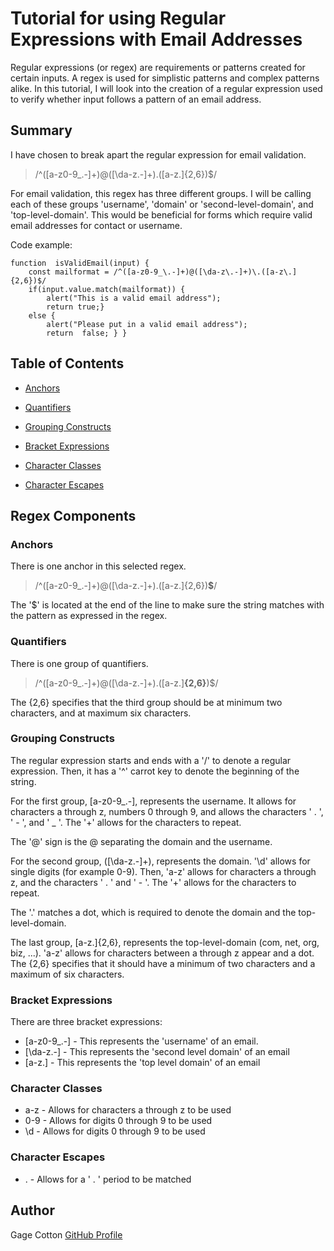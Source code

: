 # Tutorial for using Regular Expressions with Email Addresses

Regular expressions (or regex) are requirements or patterns created for certain inputs. A regex is used for simplistic patterns and complex patterns alike. In this tutorial, I will look into the creation of a regular expression used to verify whether input follows a pattern of an email address.

  

## Summary
I have chosen to break apart the regular expression for email validation.
>/^([a-z0-9_\.-]+)@([\da-z\.-]+)\.([a-z\.]{2,6})$/

For email validation, this regex has three different groups. I will be calling each of these groups 'username', 'domain' or 'second-level-domain', and 'top-level-domain'. This would be beneficial for forms which require valid email addresses for contact or username.


Code example:

    function  isValidEmail(input) { 
	    const mailformat = /^([a-z0-9_\.-]+)@([\da-z\.-]+)\.([a-z\.]{2,6})$/
	    if(input.value.match(mailformat)) {
		    alert("This is a valid email address");
		    return true;}
		else {
		    alert("Please put in a valid email address"); 
			return  false; } }

  
  

## Table of Contents

  

- [Anchors](#anchors)

- [Quantifiers](#quantifiers)

- [Grouping Constructs](#grouping-constructs)

- [Bracket Expressions](#bracket-expressions)

- [Character Classes](#character-classes)

- [Character Escapes](#character-escapes)

  

## Regex Components

  

### Anchors
There is one anchor in this selected regex.
> /^([a-z0-9_\.-]+)@([\da-z\.-]+)\.([a-z\.]{2,6})**$**/

The '$' is located at the end of the line to make sure the string matches with the pattern as expressed in the regex.

  

### Quantifiers
There is one group of quantifiers.
  > /^([a-z0-9_\.-]+)@([\da-z\.-]+)\.([a-z\.]**{2,6}**)$/

The {2,6} specifies that the third group should be at minimum two characters, and at maximum six characters.

### Grouping Constructs
The regular expression starts and ends with a '/' to denote a regular expression. Then, it has a '^' carrot key to denote the beginning of the string. 

For the first group, [a-z0-9_\.-], represents the username. It allows for characters a through z, numbers 0 through 9, and allows the characters ' . ', ' - ', and ' _ '. The '+' allows for the characters to repeat.

The '@' sign is the @ separating the domain and the username.

For the second group, ([\da-z\.-]+), represents the domain. '\d' allows for single digits (for example 0-9). Then, 'a-z' allows for characters a through z, and the characters ' . ' and ' - '. The '+' allows for the characters to repeat.

The '\.' matches a dot, which is required to denote the domain and the top-level-domain.

The last group, [a-z\.]{2,6}, represents the top-level-domain (com, net, org, biz, ...).  'a-z' allows for characters between a through z appear and a dot. The {2,6} specifies that it should have a minimum of two characters and a maximum of six characters.
  

### Bracket Expressions
There are three bracket expressions:

 - [a-z0-9_\.-] - This represents the 'username' of an email.
 - [\da-z\.-] - This represents the 'second level domain' of an email 
 - [a-z\.] - This represents the 'top level domain' of an email

  

### Character Classes

 - a-z - Allows for characters a through z to be used
 - 0-9 - Allows for digits 0 through 9 to be used
 - \d - Allows for digits 0 through 9 to be used

  

### Character Escapes

 - \. - Allows for a ' . ' period to be matched

  

## Author
Gage Cotton
[GitHub Profile](https://github.com/gcot970/regex-tutorial)
